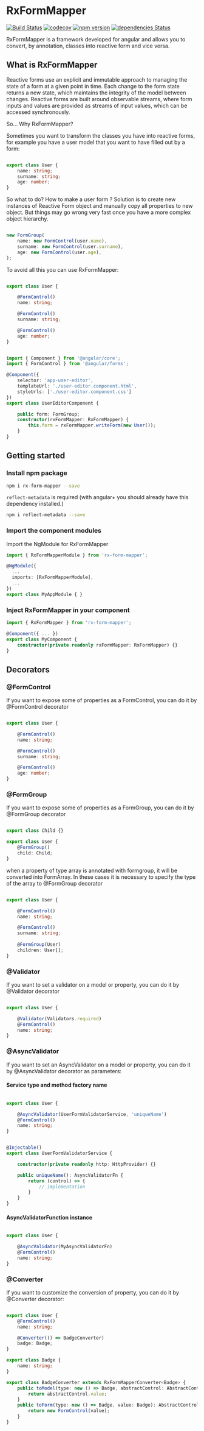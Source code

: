 

# RxFormMapper

[![Build Status](https://travis-ci.org/KernelPanic92/rx-form-mapper.svg?branch=master)](https://travis-ci.org/KernelPanic92/rx-form-mapper)
[![codecov](https://codecov.io/gh/KernelPanic92/rx-form-mapper/branch/master/graph/badge.svg)](https://codecov.io/gh/KernelPanic92/rx-form-mapper)
[![npm version](https://badge.fury.io/js/rx-form-mapper.svg)](https://badge.fury.io/js/rx-form-mapper)
[![dependencies Status](https://david-dm.org/KernelPanic92/rx-form-mapper/status.svg)](https://david-dm.org/KernelPanic92/rx-form-mapper)

RxFormMapper is a framework developed for angular and allows you to convert, by annotation, classes into reactive form and vice versa.

## What is RxFormMapper

Reactive forms use an explicit and immutable approach to managing the state of a form at a given point in time. Each change to the form state returns a new state, which maintains the integrity of the model between changes. Reactive forms are built around observable streams, where form inputs and values are provided as streams of input values, which can be accessed synchronously.

So... Why RxFormMapper?

Sometimes you want to transform the classes you have into reactive forms, for example you have a user model that you want to have filled out by a form:

```typescript

export class User {
	name: string;
	surname: string;
	age: number;
}

```

So what to do? How to make a user form ? Solution is to create new instances of Reactive Form object and manually copy all properties to new object. But things may go wrong very fast once you have a more complex object hierarchy.

```typescript

new FormGroup(
	name: new FormControl(user.name),
	surname: new FormControl(user.surname),
	age: new FormControl(user.age),
);

```

To avoid all this you can use RxFormMapper: 

```typescript

export class User {

	@FormControl()
	name: string;

	@FormControl()
	surname: string;

	@FormControl()
	age: number;
}

```

```typescript

import { Component } from '@angular/core';
import { FormControl } from '@angular/forms';

@Component({
	selector: 'app-user-editor',
	templateUrl: './user-editor.component.html',
	styleUrls: ['./user-editor.component.css']
})
export class UserEditorComponent {

	public form: FormGroup;
	constructor(rxFormMapper: RxFormMapper) {
		this.form = rxFormMapper.writeForm(new User());
	}
}

```

## Getting started


### Install npm package

```bash
npm i rx-form-mapper --save

```

`reflect-metadata` is required (with angular+ you should already have this dependency installed.)

```bash
npm i reflect-metadata --save

```

### Import the component modules
Import the NgModule for RxFormMapper

```typescript
import { RxFormMapperModule } from 'rx-form-mapper';

@NgModule({
  ...
  imports: [RxFormMapperModule],
  ...
})
export class MyAppModule { }
```

### Inject RxFormMapper in your component

```typescript
import { RxFormMapper } from 'rx-form-mapper';

@Component({ ... })
export class MyComponent { 
	constructor(private readonly rxFormMapper: RxFormMapper) {}
}
```

## Decorators

### @FormControl

If you want to expose some of properties as a FormControl, you can do it by @FormControl decorator

```typescript

export class User {

	@FormControl()
	name: string;

	@FormControl()
	surname: string;

	@FormControl()
	age: number;
}

```

### @FormGroup

If you want to expose some of properties as a FormGroup, you can do it by @FormGroup decorator

```typescript

export class Child {}

export class User {
	@FormGroup()
	child: Child;
}

```

when a property of type array is annotated with formgroup, it will be converted into FormArray. In these cases it is necessary to specify the type of the array to @FormGroup decorator

```typescript

export class User {

	@FormControl()
	name: string;

	@FormControl()
	surname: string;
	
	@FormGroup(User)
	children: User[];
}

```

### @Validator

If you want to set a validator on a model or property, you can do it by @Validator decorator

```typescript

export class User {

	@Validator(Validators.required)
	@FormControl()
	name: string;
}

```

### @AsyncValidator

If you want to set an AsyncValidator on a model or property, you can do it by @AsyncValidator decorator as parameters:

#### Service type and method factory name

```typescript

export class User {

	@AsyncValidator(UserFormValidatorService, 'uniqueName')
	@FormControl()
	name: string;
}


@Injectable()
export class UserFormValidatorService {

	constructor(private readonly http: HttpProvider) {}

	public uniqueName(): AsyncValidatorFn {
		return (control) => {
			// implementation
		}
	}
}

```

#### AsyncValidatorFunction instance

```typescript

export class User {

	@AsyncValidator(MyAsyncValidatorFn)
	@FormControl()
	name: string;
}

```

### @Converter

If you want to customize the conversion of property, you can do it by @Converter decorator:

```typescript

export class User {
	@FormControl()
	name: string;

	@Converter(() => BadgeConverter)
	badge: Badge;
}

export class Badge {
	name: string;
}

export class BadgeConverter extends RxFormMapperConverter<Badge> {
	public toModel(type: new () => Badge, abstractControl: AbstractControl): Badge {
		return abstractControl.value;
	}
	public toForm(type: new () => Badge, value: Badge): AbstractControl {
		return new FormControl(value);
	}
}

```
